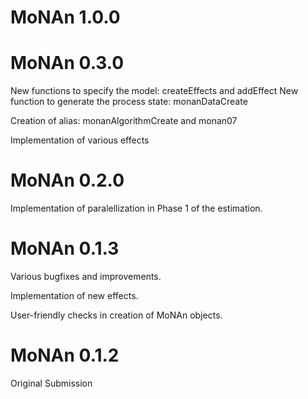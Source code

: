# MoNAn 1.0.0

# MoNAn 0.3.0

New functions to specify the model: createEffects and addEffect
New function to generate the process state: monanDataCreate

Creation of alias: monanAlgorithmCreate and monan07

Implementation of various effects

# MoNAn 0.2.0

Implementation of paralellization in Phase 1 of the estimation.

# MoNAn 0.1.3

Various bugfixes and improvements.

Implementation of new effects.

User-friendly checks in creation of MoNAn objects.

# MoNAn 0.1.2

Original Submission
